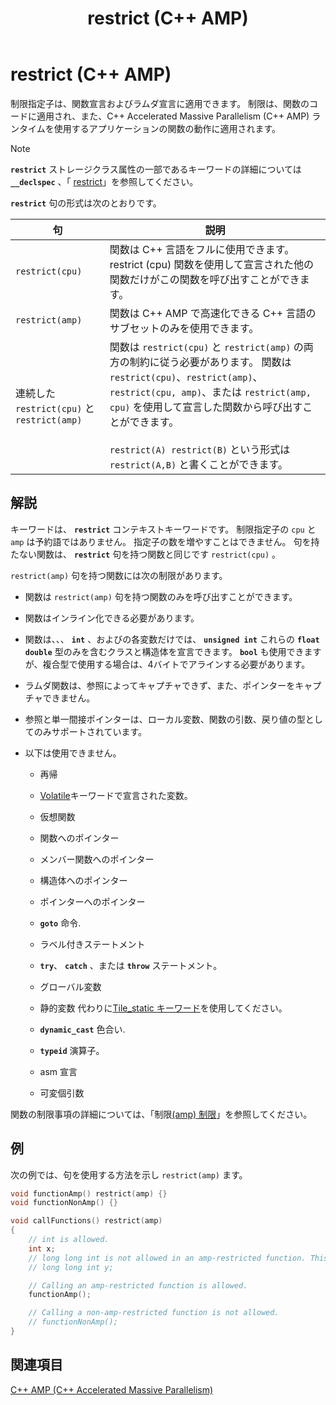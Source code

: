 ﻿---
title: restrict (C++ AMP)
ms.date: 11/04/2016
f1_keywords:
- cpu_CPP
- amp_CPP
helpviewer_keywords:
- restrict clause (C++ AMP)
ms.assetid: 07d3291f-7edf-456b-8828-283ac8673661
ms.openlocfilehash: 31db9e8c6f18879e65596593c10a8b3413c5cea9
ms.sourcegitcommit: 1f009ab0f2cc4a177f2d1353d5a38f164612bdb1
ms.translationtype: MT
ms.contentlocale: ja-JP
ms.lasthandoff: 07/27/2020
ms.locfileid: "87213269"
---
# <a name="restrict-c-amp"></a>restrict (C++ AMP)

制限指定子は、関数宣言およびラムダ宣言に適用できます。 制限は、関数のコードに適用され、また、C++ Accelerated Massive Parallelism (C++ AMP) ランタイムを使用するアプリケーションの関数の動作に適用されます。

> [!NOTE]
> **`restrict`** ストレージクラス属性の一部であるキーワードの詳細については **`__declspec`** 、「 [restrict](../cpp/restrict.md)」を参照してください。

**`restrict`** 句の形式は次のとおりです。

|句|説明|
|------------|-----------------|
|`restrict(cpu)`|関数は C++ 言語をフルに使用できます。 restrict (cpu) 関数を使用して宣言された他の関数だけがこの関数を呼び出すことができます。|
|`restrict(amp)`|関数は C++ AMP で高速化できる C++ 言語のサブセットのみを使用できます。|
|連続した `restrict(cpu)` と `restrict(amp)`|関数は `restrict(cpu)` と `restrict(amp)` の両方の制約に従う必要があります。 関数は `restrict(cpu)`、`restrict(amp)`、`restrict(cpu, amp)`、または `restrict(amp, cpu)` を使用して宣言した関数から呼び出すことができます。<br /><br /> `restrict(A) restrict(B)` という形式は `restrict(A,B)` と書くことができます。|

## <a name="remarks"></a>解説

キーワードは、 **`restrict`** コンテキストキーワードです。 制限指定子の `cpu` と `amp` は予約語ではありません。 指定子の数を増やすことはできません。 句を持たない関数は、 **`restrict`** 句を持つ関数と同じです `restrict(cpu)` 。

`restrict(amp)` 句を持つ関数には次の制限があります。

- 関数は `restrict(amp)` 句を持つ関数のみを呼び出すことができます。

- 関数はインライン化できる必要があります。

- 関数は、、、 **`int`** 、およびの各変数だけでは、 **`unsigned int`** これらの **`float`** **`double`** 型のみを含むクラスと構造体を宣言できます。 **`bool`** も使用できますが、複合型で使用する場合は、4バイトでアラインする必要があります。

- ラムダ関数は、参照によってキャプチャできず、また、ポインターをキャプチャできません。

- 参照と単一間接ポインターは、ローカル変数、関数の引数、戻り値の型としてのみサポートされています。

- 以下は使用できません。

  - 再帰

  - [Volatile](../cpp/volatile-cpp.md)キーワードで宣言された変数。

  - 仮想関数

  - 関数へのポインター

  - メンバー関数へのポインター

  - 構造体へのポインター

  - ポインターへのポインター

  - **`goto`** 命令.

  - ラベル付きステートメント

  - **`try`**、 **`catch`** 、または **`throw`** ステートメント。

  - グローバル変数

  - 静的変数 代わりに[Tile_static キーワード](../cpp/tile-static-keyword.md)を使用してください。

  - **`dynamic_cast`** 色合い.

  - **`typeid`** 演算子。

  - asm 宣言

  - 可変個引数

関数の制限事項の詳細については、「制限[(amp) 制限](/archive/blogs/nativeconcurrency/restrictamp-restrictions-part-0-of-n-introduction)」を参照してください。

## <a name="example"></a>例

次の例では、句を使用する方法を示し `restrict(amp)` ます。

```cpp
void functionAmp() restrict(amp) {}
void functionNonAmp() {}

void callFunctions() restrict(amp)
{
    // int is allowed.
    int x;
    // long long int is not allowed in an amp-restricted function. This generates a compiler error.
    // long long int y;

    // Calling an amp-restricted function is allowed.
    functionAmp();

    // Calling a non-amp-restricted function is not allowed.
    // functionNonAmp();
}
```

## <a name="see-also"></a>関連項目

[C++ AMP (C++ Accelerated Massive Parallelism)](../parallel/amp/cpp-amp-cpp-accelerated-massive-parallelism.md)
